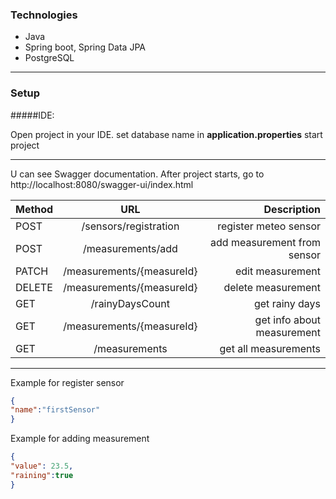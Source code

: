 ### Technologies
- Java
- Spring boot, Spring Data JPA
- PostgreSQL
-------------
### Setup
#####IDE:

Open project in your IDE.
set database name in **application.properties**
start project

-------------
U can see Swagger documentation. After project starts, go to http://localhost:8080/swagger-ui/index.html

| Method  | URL  | Description |
| :------------ |:---------------:| -----:|
| POST   |/sensors/registration| register meteo sensor |
| POST   |/measurements/add| add measurement from sensor  |
| PATCH | /measurements/{measureId}   |    edit measurement |
| DELETE | /measurements/{measureId}   |    delete measurement |
| GET | /rainyDaysCount   |    get rainy days |
| GET |  /measurements/{measureId}    |    get info about measurement |
| GET |  /measurements  | get all measurements |

-------------

Example for register sensor
```json
{
"name":"firstSensor"
}
```
Example for adding measurement
```json
{
"value": 23.5,
"raining":true
}
```

